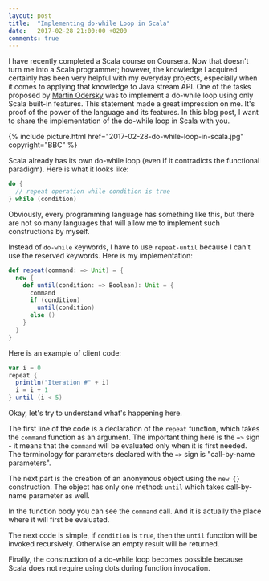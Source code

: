 ```yaml
---
layout: post
title:  "Implementing do-while Loop in Scala"
date:   2017-02-28 21:00:00 +0200
comments: true
---
```

I have recently completed a Scala course on Coursera. Now that doesn't turn 
me into a Scala programmer; however, the knowledge I acquired certainly has been
very helpful with my everyday projects, especially when it comes to applying 
that knowledge to Java stream API. One of 
the tasks proposed by [Martin Odersky](https://twitter.com/odersky)
was to implement a do-while loop using only Scala built-in features.
This statement made a great impression on me. It's proof of the power of
the language and its features. In this blog post, I want to share the implementation
of the do-while loop in Scala with you.

{% 
  include picture.html 
  href="2017-02-28-do-while-loop-in-scala.jpg" 
 copyright="BBC"
%}

Scala already has its own do-while loop (even if it contradicts the 
functional paradigm). Here is what it looks like:

```scala
do {
  // repeat operation while condition is true
} while (condition)
```
Obviously, every programming language has something like this, but 
there are not so many languages that will allow me to implement such constructions
by myself.

Instead of `do-while` keywords, I have to use `repeat-until` because I can't use the 
reserved keywords.
Here is my implementation:
```scala
def repeat(command: => Unit) = {
  new {
    def until(condition: => Boolean): Unit = {
      command
      if (condition)
        until(condition)
      else ()
    }
  }
}
```
Here is an example of client code:
```scala
var i = 0
repeat {
  println("Iteration #" + i)
  i = i + 1
} until (i < 5)
```
Okay, let's try to understand what's happening here.

The first line of the code is a declaration of the `repeat` function, which takes the `command` 
function as an argument. The important thing here is the `=>` sign - it means
that the `command` will be evaluated only when it is first needed. The terminology for 
parameters declared with the `=>` sign is "call-by-name parameters".

The next part is the creation of an anonymous object using the `new {}` construction. The 
object has only one method: `until` which takes call-by-name parameter as well.

In the function body you can see the `command` call. And it is actually the 
place where it will first be evaluated.

The next code is simple, if `condition` is `true`, then the `until` function will
be invoked recursively. Otherwise an empty result will be returned.

Finally, the construction of a do-while loop becomes possible because Scala does not require 
using dots during function invocation.

